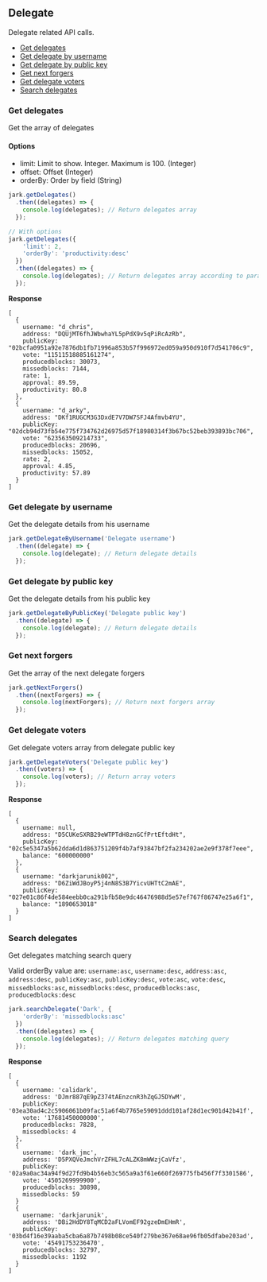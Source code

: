 ## Delegate
Delegate related API calls.

- [Get delegates](#get-delegates)
- [Get delegate by username](#get-delegate-by-username)
- [Get delegate by public key](#get-delegate-by-public-key)
- [Get next forgers](#get-next-forgers)
- [Get delegate voters](#get-delegate-voters)
- [Search delegates](#search-delegates)

### Get delegates
Get the array of delegates

#### Options

- limit: Limit to show. Integer. Maximum is 100. (Integer)
- offset: Offset (Integer)
- orderBy: Order by field (String)

```js
jark.getDelegates()
  .then((delegates) => {
    console.log(delegates); // Return delegates array
  });

// With options
jark.getDelegates({
    'limit': 2,
    'orderBy': 'productivity:desc'
  })
  .then((delegates) => {
    console.log(delegates); // Return delegates array according to params
  });
```

**Response**
```
[
  {
    username: "d_chris",
    address: "DQUjMT6fhJWbwhaYL5pPdX9v5qPiRcAzRb",
    publicKey: "02bcfa0951a92e7876db1fb71996a853b57f996972ed059a950d910f7d541706c9",
    vote: "11511518885161274",
    producedblocks: 30073,
    missedblocks: 7144,
    rate: 1,
    approval: 89.59,
    productivity: 80.8
  },
  {
    username: "d_arky",
    address: "DKf1RUGCM3G3DxdE7V7DW7SFJ4Afmvb4YU",
    publicKey: "02dcb94d73fb54e775f734762d26975d57f18980314f3b67bc52beb393893bc706",
    vote: "623563509214733",
    producedblocks: 20696,
    missedblocks: 15052,
    rate: 2,
    approval: 4.85,
    productivity: 57.89
  }
]
```
### Get delegate by username
Get the delegate details from his username

```js
jark.getDelegateByUsername('Delegate username')
  .then((delegate) => {
    console.log(delegate); // Return delegate details
  });
```

### Get delegate by public key
Get the delegate details from his public key

```js
jark.getDelegateByPublicKey('Delegate public key')
  .then((delegate) => {
    console.log(delegate); // Return delegate details
  });
```

### Get next forgers
Get the array of the next delegate forgers

```js
jark.getNextForgers()
  .then((nextForgers) => {
    console.log(nextForgers); // Return next forgers array
  });
```

### Get delegate voters
Get delegate voters array from delegate public key

```js
jark.getDelegateVoters('Delegate public key')
  .then((voters) => {
    console.log(voters); // Return array voters
  });
```
**Response**
```
[
  {
    username: null,
    address: "D5CUKeSXRB29eWTPTdH8znGCfPrtEftdHt",
    publicKey: "02c5e5347a5b62dda6d1d863751209f4b7af93847bf2fa234202ae2e9f378f7eee",
    balance: "600000000"
  },
  {
    username: "darkjarunik002",
    address: "D6ZiWdJBoyP5j4nN8S3B7YicvUHTtC2mAE",
    publicKey: "027e01c86f4de584eebb0ca291bfb58e9dc46476988d5e57ef767f86747e25a6f1",
    balance: "1890653018"
  }
]
```

### Search delegates
Get delegates matching search query

Valid orderBy value are: `username:asc`, `username:desc`, `address:asc`, `address:desc`, `publicKey:asc`, 
`publicKey:desc`, `vote:asc`, `vote:desc`, `missedblocks:asc`, `missedblocks:desc`, `producedblocks:asc`, `producedblocks:desc`

```js
jark.searchDelegate('Dark', {
    'orderBy': 'missedblocks:asc'
  })
  .then((delegates) => {
    console.log(delegates); // Return delegates matching query
  });
```
**Response**
```
[ 
  { 
    username: 'calidark',
    address: 'DJmr887qE9pZ374tAEnzcnR3hZqGJ5DYwM',
    publicKey: '03ea30ad4c2c5906061b09fac51a6f4b7765e59091ddd101af28d1ec901d42b41f',
    vote: '17681450000000',
    producedblocks: 7828,
    missedblocks: 4
  },
  { 
    username: 'dark_jmc',
    address: 'D5PXQVeJmchVrZFHL7cALZK8mWWzjCaVfz',
    publicKey: '02a9a0ac34a94f9d27fd9b4b56eb3c565a9a3f61e660f269775fb456f7f3301586',
    vote: '4505269999900',
    producedblocks: 30898,
    missedblocks: 59 
  }
  { 
    username: 'darkjarunik',
    address: 'DBi2HdDY8TqMCD2aFLVomEF92gzeDmEHmR',
    publicKey: '03bd4f16e39aaba5cba6a87b7498b08ce540f279be367e68ae96fb05dfabe203ad',
    vote: '45491753236470',
    producedblocks: 32797,
    missedblocks: 1192
  }
]
```
